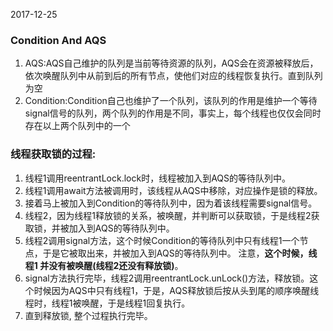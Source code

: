 2017-12-25
### Condition And AQS
1. AQS:AQS自己维护的队列是当前等待资源的队列，AQS会在资源被释放后，依次唤醒队列中从前到后的所有节点，使他们对应的线程恢复执行。直到队列为空
2. Condition:Condition自己也维护了一个队列，该队列的作用是维护一个等待signal信号的队列，两个队列的作用是不同，事实上，每个线程也仅仅会同时存在以上两个队列中的一个

### 线程获取锁的过程:
1. 线程1调用reentrantLock.lock时，线程被加入到AQS的等待队列中。
2. 线程1调用await方法被调用时，该线程从AQS中移除，对应操作是锁的释放。
3. 接着马上被加入到Condition的等待队列中，因为着该线程需要signal信号。
4. 线程2，因为线程1释放锁的关系，被唤醒，并判断可以获取锁，于是线程2获取锁，并被加入到AQS的等待队列中。
5. 线程2调用signal方法，这个时候Condition的等待队列中只有线程1一个节点，于是它被取出来，并被加入到AQS的等待队列中。 注意，**这个时候，线程1 并没有被唤醒(线程2还没有释放锁)**。
6. signal方法执行完毕，线程2调用reentrantLock.unLock()方法，释放锁。这个时候因为AQS中只有线程1，于是，AQS释放锁后按从头到尾的顺序唤醒线程时，线程1被唤醒，于是线程1回复执行。
7. 直到释放锁, 整个过程执行完毕。
